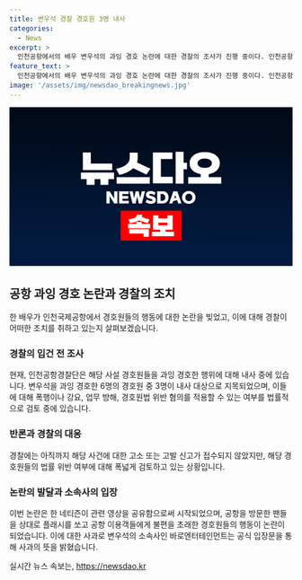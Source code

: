 ```yaml
---
title: 변우석 경찰 경호원 3명 내사
categories:
  - News
excerpt: >
  인천공항에서의 배우 변우석의 과잉 경호 논란에 대한 경찰의 조사가 진행 중이다. 인천공항경찰은 과잉 경호된 6명의 사설 경호원 중 3명을 조사 중이며, 폭행, 강요, 업무 방해, 경호원법 위반 등의 혐의를 적용할 가능성을 검토하고 있다. 이 논란은 네티즌이 SNS에 영상을 공유하면서 시작되었고, 관련하여 경찰에는 고소·고발이 아직 접수되지 않았다. 변우석의 소속사는 논란에 대해 사과하며, 앞으로는 불편을 느끼지 않도록 노력하겠다고 밝혔다.
feature_text: >
  인천공항에서의 배우 변우석의 과잉 경호 논란에 대한 경찰의 조사가 진행 중이다. 인천공항경찰은 과잉 경호된 6명의 사설 경호원 중 3명을 조사 중이며, 폭행, 강요, 업무 방해, 경호원법 위반 등의 혐의를 적용할 가능성을 검토하고 있다. 이 논란은 네티즌이 SNS에 영상을 공유하면서 시작되었고, 관련하여 경찰에는 고소·고발이 아직 접수되지 않았다. 변우석의 소속사는 논란에 대해 사과하며, 앞으로는 불편을 느끼지 않도록 노력하겠다고 밝혔다.
image: '/assets/img/newsdao_breakingnews.jpg'
---
```


<p><img src="/assets/img/newsdao_breakingnews.jpg" alt="pcversion 속보" /></p>

<h2 data-ke-size="size26">공항 과잉 경호 논란과 경찰의 조치</h2>

<p data-ke-size="size16">한 배우가 인천국제공항에서 경호원들의 행동에 대한 논란을 빚었고, 이에 대해 경찰이 어떠한 조치를 취하고 있는지 살펴보겠습니다.</p>

<h3><b>경찰의 입건 전 조사</b></h3>

<p data-ke-size="size16">현재, 인천공항경찰단은 해당 사설 경호원들을 과잉 경호한 행위에 대해 내사 중에 있습니다. 변우석을 과잉 경호한 6명의 경호원 중 3명이 내사 대상으로 지목되었으며, 이들에 대해 폭행이나 강요, 업무 방해, 경호원법 위반 혐의를 적용할 수 있는 여부를 법률적으로 검토 중에 있습니다.</p>

<h3><b>반론과 경찰의 대응</b></h3>

<p data-ke-size="size16">경찰에는 아직까지 해당 사건에 대한 고소 또는 고발 신고가 접수되지 않았지만, 해당 경호원들의 법률 위반 여부에 대해 폭넓게 검토하고 있는 상황입니다.</p>

<h3><b>논란의 발달과 소속사의 입장</b></h3>

<p data-ke-size="size16">이번 논란은 한 네티즌이 관련 영상을 공유함으로써 시작되었으며, 공항을 방문한 팬들을 상대로 플래시를 쏘고 공항 이용객들에게 불편을 초래한 경호원들의 행동이 논란이 되었습니다. 이에 대한 사과로 변우석의 소속사인 바로엔터테인먼트는 공식 입장문을 통해 사과의 뜻을 밝혔습니다.</p>
실시간 뉴스 속보는, <a href="https://newsdao.kr" rel="dofollow">https://newsdao.kr</a>


